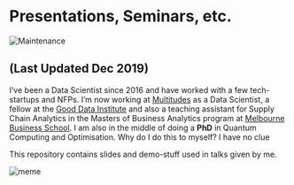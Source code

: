 # Presentations, Seminars, etc.

![Maintenance](https://img.shields.io/maintenance/yes/2019.svg?style=flat-square)

## (Last Updated Dec 2019)

I’ve been a Data Scientist since 2016 and have worked with a few tech-startups and NFPs. I’m now working at [Multitudes](https://www.multitudes.co) as a Data Scientist, a fellow at the [Good Data Institute](https://www.gooddatainstitute.com) and also a teaching assistant for Supply Chain Analytics in the Masters of Business Analytics program at [Melbourne Business School](https://mbs.edu/home). I am also in the middle of doing a **PhD** in Quantum Computing and Optimisation. Why do I do this to myself? I have no clue 

This repository contains slides and demo-stuff used in talks given by me.

![meme](http://www.adrianbrown.id.au/images/presentation.png)



